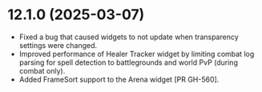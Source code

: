 # 12.1.0 (2025-03-07)

* Fixed a bug that caused widgets to not update when transparency settings were changed.
* Improved performance of Healer Tracker widget by limiting combat log parsing for spell detection to battlegrounds and world PvP (during combat only).
* Added FrameSort support to the Arena widget [PR GH-560].
